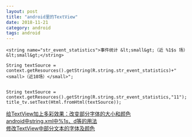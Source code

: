 ```yaml
---
layout: post
title: "android里的TextView"
date: 2018-11-21
category: android
tags: android
---
```



	<string name="str_event_statistics">事件统计 &lt;small&gt;（近 %1$s 场）&lt;small&gt;</string>

    String textSource = context.getResources().getString(R.string.str_event_statistics)+"<small>（近10场）</small>";


	String textSource = context.getResources().getString(R.string.str_event_statistics,"11");
    title_tv.setText(Html.fromHtml(textSource));

[给TextView加上多彩效果：改变部分字体的大小和颜色](https://blog.csdn.net/singwhatiwanna/article/details/18363899)  
[android中string.xml中%1$s、%1$d等的用法](https://www.cnblogs.com/Eric-zhao/p/5230007.html)  
[修改TextView中部分文本的字体及颜色](https://www.jianshu.com/p/f6cef78e8652)  
